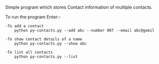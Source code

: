 
Simple program which stores Contact information of multiple contacts.

To run the program Enter:-

	-To add a contact
		python py-contacts.py --add abc --number 007 --email abc@gamil

	-To show contact details of a name
		python py-contacts.py --show abc
	
	-To list all contacts
		python py-contacts.py --list
